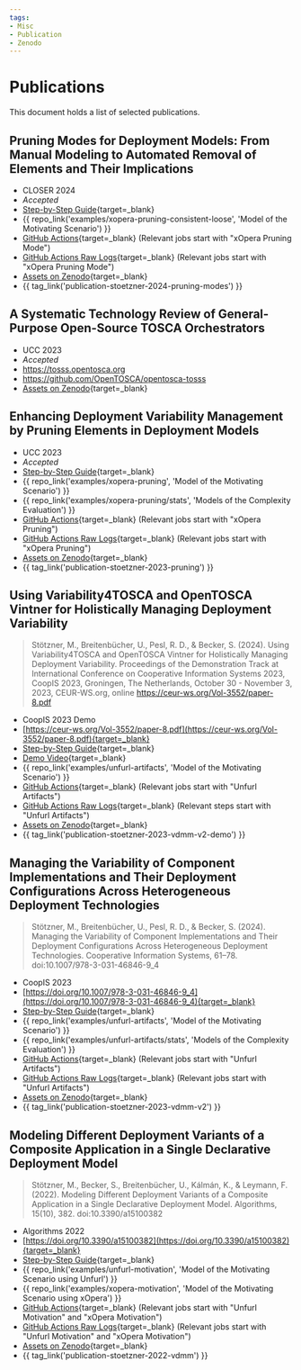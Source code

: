 ```yaml
---
tags:
- Misc
- Publication
- Zenodo
---
```


# Publications

This document holds a list of selected publications.

[//]: # (Using APA Style at https://www.bibtex.com/c/bibtex-to-apa-converter)

## Pruning Modes for Deployment Models: From Manual Modeling to Automated Removal of Elements and Their Implications

- CLOSER 2024
- _Accepted_
- [Step-by-Step Guide](variability4tosca/guides/modes/index.md){target=_blank}
- {{ repo_link('examples/xopera-pruning-consistent-loose', 'Model of the Motivating Scenario') }}
- [GitHub Actions](https://github.com/OpenTOSCA/opentosca-vintner/actions/workflows/night.yaml){target=_blank} (Relevant jobs start with "xOpera Pruning Mode")
- [GitHub Actions Raw Logs](assets/documents/night.zip){target=_blank} (Relevant jobs start with "xOpera Pruning Mode")
- [Assets on Zenodo](https://doi.org/10.5281/zenodo.10363694){target=_blank}
- {{ tag_link('publication-stoetzner-2024-pruning-modes') }}

## A Systematic Technology Review of General-Purpose Open-Source TOSCA Orchestrators

- UCC 2023
- _Accepted_
- https://tosss.opentosca.org
- https://github.com/OpenTOSCA/opentosca-tosss
- [Assets on Zenodo](https://doi.org/10.5281/zenodo.7545278){target=_blank}


## Enhancing Deployment Variability Management by Pruning Elements in Deployment Models

- UCC 2023
- _Accepted_
- [Step-by-Step Guide](variability4tosca/guides/pruning/index.md){target=_blank}
- {{ repo_link('examples/xopera-pruning', 'Model of the Motivating Scenario') }}
- {{ repo_link('examples/xopera-pruning/stats', 'Models of the Complexity Evaluation') }}
- [GitHub Actions](https://github.com/OpenTOSCA/opentosca-vintner/actions/workflows/night.yaml){target=_blank} (Relevant jobs start with "xOpera Pruning")
- [GitHub Actions Raw Logs](assets/documents/night.zip){target=_blank} (Relevant jobs start with "xOpera Pruning")
- [Assets on Zenodo](https://doi.org/10.5281/zenodo.10050260){target=_blank}
- {{ tag_link('publication-stoetzner-2023-pruning') }}


## Using Variability4TOSCA and OpenTOSCA Vintner for Holistically Managing Deployment Variability

> Stötzner, M., Breitenbücher, U., Pesl, R. D., & Becker, S. (2024). Using Variability4TOSCA and OpenTOSCA Vintner for Holistically Managing Deployment Variability. Proceedings of the Demonstration Track at International Conference on Cooperative Information Systems 2023, CoopIS
2023, Groningen, The Netherlands, October 30 - November 3, 2023, CEUR-WS.org, online https://ceur-ws.org/Vol-3552/paper-8.pdf

- CoopIS 2023 Demo 
- [https://ceur-ws.org/Vol-3552/paper-8.pdf](https://ceur-ws.org/Vol-3552/paper-8.pdf){target=_blank}
- [Step-by-Step Guide](variability4tosca/guides/artifacts/index.md){target=_blank}
- [Demo Video](https://youtu.be/6szIGJPuCsU){target=_blank}
- {{ repo_link('examples/unfurl-artifacts', 'Model of the Motivating Scenario') }}
- [GitHub Actions](https://github.com/OpenTOSCA/opentosca-vintner/actions/workflows/night.yaml){target=_blank} (Relevant jobs start with "Unfurl Artifacts")
- [GitHub Actions Raw Logs](assets/documents/night.zip){target=_blank} (Relevant steps start with "Unfurl Artifacts")
- [Assets on Zenodo](https://doi.org/10.5281/zenodo.10445089){target=_blank}
- {{ tag_link('publication-stoetzner-2023-vdmm-v2-demo') }}


## Managing the Variability of Component Implementations and Their Deployment Configurations Across Heterogeneous Deployment Technologies

> Stötzner, M., Breitenbücher, U., Pesl, R. D., & Becker, S. (2024). Managing the Variability of Component Implementations and Their Deployment Configurations Across Heterogeneous Deployment Technologies. Cooperative Information Systems, 61–78. doi:10.1007/978-3-031-46846-9_4

- CoopIS 2023
- [https://doi.org/10.1007/978-3-031-46846-9_4](https://doi.org/10.1007/978-3-031-46846-9_4){target=_blank}
- [Step-by-Step Guide](variability4tosca/guides/artifacts/index.md){target=_blank}
- {{ repo_link('examples/unfurl-artifacts', 'Model of the Motivating Scenario') }}
- {{ repo_link('examples/unfurl-artifacts/stats', 'Models of the Complexity Evaluation') }}
- [GitHub Actions](https://github.com/OpenTOSCA/opentosca-vintner/actions/workflows/night.yaml){target=_blank} (Relevant jobs start with "Unfurl Artifacts")
- [GitHub Actions Raw Logs](assets/documents/night.zip){target=_blank} (Relevant jobs start with "Unfurl Artifacts")
- [Assets on Zenodo](https://doi.org/10.5281/zenodo.10445089){target=_blank}
- {{ tag_link('publication-stoetzner-2023-vdmm-v2') }}


## Modeling Different Deployment Variants of a Composite Application in a Single Declarative Deployment Model

> Stötzner, M., Becker, S., Breitenbücher, U., Kálmán, K., & Leymann, F. (2022). Modeling Different Deployment Variants of a Composite Application in a Single Declarative Deployment Model. Algorithms, 15(10), 382. doi:10.3390/a15100382

- Algorithms 2022
- [https://doi.org/10.3390/a15100382](https://doi.org/10.3390/a15100382){target=_blank}
- [Step-by-Step Guide](variability4tosca/motivation/index.md){target=_blank}
- {{ repo_link('examples/unfurl-motivation', 'Model of the Motivating Scenario using Unfurl') }}
- {{ repo_link('examples/xopera-motivation', 'Model of the Motivating Scenario using xOpera') }}
- [GitHub Actions](https://github.com/OpenTOSCA/opentosca-vintner/actions/workflows/night.yaml){target=_blank} (Relevant jobs start with "Unfurl Motivation" and "xOpera Motivation")
- [GitHub Actions Raw Logs](assets/documents/night.zip){target=_blank} (Relevant jobs start with "Unfurl Motivation" and "xOpera Motivation")
- [Assets on Zenodo](https://doi.org/10.5281/zenodo.10445186){target=_blank}
- {{ tag_link('publication-stoetzner-2022-vdmm') }}
